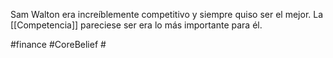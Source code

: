 Sam Walton era increíblemente competitivo y siempre quiso ser el mejor.  La [[Competencia]] pareciese ser era lo más importante para él.

#finance #CoreBelief #